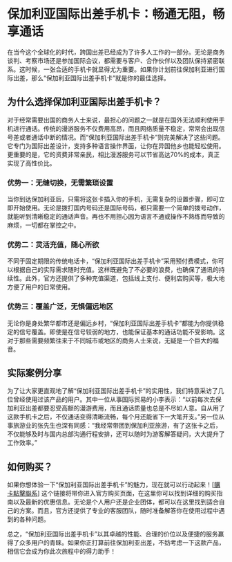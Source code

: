 # 保加利亚国际出差手机卡：畅通无阻，畅享通话

在当今这个全球化的时代，跨国出差已经成为了许多人工作的一部分。无论是商务谈判、考察市场还是参加国际会议，都需要与客户、合作伙伴以及团队保持紧密联系。这时候，一张合适的手机卡就显得尤为重要。如果你计划前往保加利亚进行国际出差，那么“保加利亚国际出差手机卡”就是你的最佳选择。

## 为什么选择保加利亚国际出差手机卡？

对于经常需要出国的商务人士来说，最担心的问题之一就是在国外无法顺利使用手机进行通话。传统的漫游服务不仅费用高昂，而且网络质量不稳定，常常会出现信号差或者通话中断的情况。而“保加利亚国际出差手机卡”则完美解决了这些问题。它专门为国际出差设计，支持多种语言操作界面，让你在异国他乡也能轻松使用。更重要的是，它的资费非常亲民，相比漫游服务可以节省高达70%的成本，真正实现了高性价比。

### 优势一：无缝切换，无需繁琐设置

当你到达保加利亚后，只需将这张卡插入你的手机，无需复杂的设置步骤，即可立即开始使用。无论是拨打国内号码还是国际号码，都只需要一个简单的拨号动作，就能听到清晰稳定的通话声音。再也不用担心因为语言不通或操作不熟练而导致的麻烦，一切都在掌控之中。

### 优势二：灵活充值，随心所欲

不同于固定期限的传统电话卡，“保加利亚国际出差手机卡”采用预付费模式，你可以根据自己的实际需求随时充值。这样既避免了不必要的浪费，也确保了通讯的持续性。此外，官方还提供了多种充值渠道，包括线上支付、便利店购买等，极大地方便了用户的日常使用。

### 优势三：覆盖广泛，无惧偏远地区

无论你是身处繁华都市还是偏远乡村，“保加利亚国际出差手机卡”都能为你提供稳定的信号覆盖。即使是在信号较弱的地方，也能保证基本的通话功能不受影响。这对于那些需要频繁往来于不同城市或地区的商务人士来说，无疑是一个巨大的福音。

## 实际案例分享

为了让大家更直观地了解“保加利亚国际出差手机卡”的实用性，我们特意采访了几位曾经使用过该产品的用户。其中一位从事国际贸易的小李表示：“以前每次去保加利亚出差都要忍受高额的漫游费用，而且通话质量也总是不尽如人意。自从用了这款手机卡之后，不仅通话变得清晰流畅，每个月还能省下一大笔开支。”另一位从事旅游业的张先生也深有同感：“我经常带团到保加利亚旅游，有了这张卡之后，不仅能够及时与国内总部沟通行程安排，还可以随时为游客解答疑问，大大提升了工作效率。”

## 如何购买？

如果你想体验一下“保加利亚国际出差手机卡”的魅力，现在就可以行动起来！[[購卡點擊聯系](https://t.me/s/esim1088)] 这个链接将带你进入官方购买页面，在这里你可以找到详细的购买指南以及最新的优惠信息。无论是个人用户还是企业团体，都可以在这里找到适合自己的方案。而且，官方还提供了专业的客服团队，随时准备解答你在使用过程中遇到的各种问题。

总之，“保加利亚国际出差手机卡”以其卓越的性能、合理的价位以及便捷的服务赢得了众多用户的青睐。如果你正打算前往保加利亚出差，不妨考虑一下这款产品，相信它会成为你此次旅程中的得力助手！